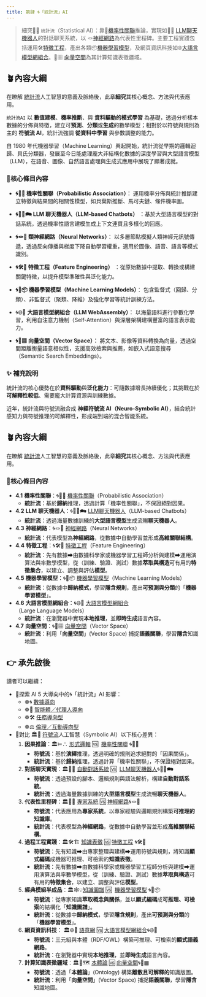 ```yaml
---
title: 第肆 🌀「統計流」AI
---
```

> 細究🎏🌀 `統計流`（Statistical AI）：靠🎲[機率性關聯](04-01-probabilistic_association.zh-hant)推論，實現如🧞‍♀️ [LLM聊天機器人](04-02-llm_chatbots.zh-hant)的對話聊天系統，以 🪢[神經網路](04-03-neural_networks.zh-hant)為代表性里程碑。主要工程實踐包括運用🛠️[特徵工程](04-04-feature_engineering.zh-hant)，產出各類📦[機器學習模型](04-05-machine_learning_models.zh-hant)，及網頁資訊科技如🌐[大語言模型網組合](04-06-llm_webassembly.zh-hant.md)。🌌▦ [向量空間](04-07-vector_space.zh-hant)為其計算知識表徵疆域。

## 🪴內容大綱

在瞭解 [統計流](02-02-statistical_ai.zh-hant)人工智慧的意義及脈絡後，此章**細究**其核心概念、方法與代表應用。

`統計流AI` 以 **數值建模**、**機率推斷**、與 **資料驅動的模式學習** 為基礎，透過分析樣本數據的分佈與特徵，建立可**預測**、**分類**或**生成**的數學模型；相對於以符號與規則為主的 **符號流 AI**，統計流強調 **從資料中學習** 與參數調整的能力。

自 1980 年代機器學習（Machine Learning）興起開始，統計流從早期的邏輯迴歸、貝氏分類器，發展至今日能處理龐大非結構化數據的深度學習與大型語言模型（LLM），在語音、圖像、自然語言處理與生成式應用中展現了顯著成就。

### 🌰核心條目內容


- **🌀🎲🌿 機率性關聯（Probabilistic Association）**： 運用機率分佈與統計推斷建立特徵與結果間的相關性模型，如貝葉斯推斷、馬可夫鏈、條件機率圖。
    
- **🌀🧞‍♀️🗪 LLM 聊天機器人（LLM-based Chatbots）** ：基於大型語言模型的對話系統，透過機率性語言建模生成上下文連貫且多樣化的回應。
    
- **🌀🪢🧠 類神經網路（Neural Networks）**： 以多層節點模擬人類神經元訊號傳遞，透過反向傳播與梯度下降自動學習權重，適用於圖像、語音、語言等模式識別。
    
- **🌀🛠️🤏 特徵工程（Feature Engineering）** ：從原始數據中提取、轉換或構建關鍵特徵，以提升模型準確性與泛化能力。
    
- **🌀🤖📦 機器學習模型（Machine Learning Models）**： 包含監督式（回歸、分類）、非監督式（聚類、降維）及強化學習等統計訓練方法。
    
- 🌀🌐🔗 **大語言模型網組合（LLM WebAssembly）**： 以海量語料進行參數化學習，利用自注意力機制（Self-Attention）與深層架構建構豐富的語言表示能力。
    
- **🌀🌌▦ 向量空間（Vector Space）：** 將文本、影像等資料轉換為向量，透過空間距離衡量語意相似性，支援高效檢索與推薦，如嵌入式語意搜尋（Semantic Search Embeddings）。

### ✨ 補充說明

統計流的核心優勢在於**資料驅動**與**泛化能力**：可隨數據增長持續優化；其挑戰在於**可解釋性較低**、需要龐大計算資源與訓練數據。

近年，統計流與符號流融合成 **神經符號流 AI（Neuro‑Symbolic AI）**，結合統計感知力與符號推理的可解釋性，形成端到端的混合智能系統。

## 🪴內容大綱

在瞭解 [統計流](02-02-statistical_ai.zh-hant)人工智慧的意義及脈絡後，此章**細究**其核心概念、方法與代表應用。

### 🌰核心條目內容

- **4.1** **機率性關聯**：🌀🎲🌿 [機率性關聯](04-01-probabilistic_association.zh-hant)（Probabilistic Association）
	* **統計流**：基於**歸納**推理，透過計算「機率性關聯」，不保證絕對因果。
- **4.2** **LLM 聊天機器人**：🌀🧞‍♀️🗪 [LLM聊天機器人](04-02-llm_chatbots.zh-hant)（LLM-based Chatbots）
	- **統計流**：透過海量數據訓練的**大型語言模型**生成流暢**聊天機器人**。
- **4.3** **神經網路**：🌀🪢🧠 [神經網路](04-03-neural_networks.zh-hant)（Neural Networks）
	- **統計流**：代表模型為**神經網路**，從數據中自動學習並形成**高維關聯結構**。
- **4.4** **特徵工程**：🌀🛠️🤏 [特徵工程](04-04-feature_engineering.zh-hant)（Feature Engineering）
	- **統計流**：先有數據➡由數據科學家或機器學習工程師分析與建模➡運用演算法與率數學模型，從（訓練、驗證、測試）數據**萃取與構造**可有用的**特徵集合**，以建立、調整與評估**模型**。
- **4.5** **機器學習模型**：🌀🤖📦 [機器學習模型](04-05-machine_learning_models.zh-hant)（Machine Learning Models）
	- **統計流**：從數據中**歸納模式**，學習**隱含規則**，產出**可預測與分類**的「**機器學習模型**」。
- **4.6** **大語言模型網組合**：🌀🌐🔗 [大語言模型網組合](04-06-llm_webassembly.zh-hant.md)（Large Language Models）
	- **統計流**：在瀏覽器中實現**本地推理**，並**即時生成**語言內容。
- **4.7** **向量空間**：🌀🌌▦ [向量空間](04-07-vector_space.zh-hant)（Vector Space）
	- **統計流**：利用「**向量空間**」(Vector Space) 捕捉**語義關聯**，學習**隱含**知識地圖。

## 👉 承先啟後

讀者可以繼續：

- 🚦探索 AI 5 大導向中的🌀「統計流」AI 影響：
    - ☸🌀 [數據導向](05-02-oriented_data.zh-hant)
    - ☸🤖 [智能體／代理人導向](05-03-oriented_agent.zh-hant)
    - ☸🛠 [任務導向型](05-04-oriented_task.zh-hant)        
    - ☸⚖️ [倫理／互動導向型](05-05-oriented_ethics.zh-hant)
- 🚥對比 🏛🎏 [符號流](02-01-symbolic_ai.zh-hant)人工智慧（Symbolic AI）以下核心差異：
    1. **因果推論**：🏛️⊨∴ [形式邏輯](03-01-formal_logic.zh-hant) 🆚  [機率性關聯](04-01-probabilistic_association.zh-hant) 🌀🎲🌿
        - **符號流**：基於**演繹**推理，透過明確的規則追求絕對的「因果關係」。
        - **統計流**：基於**歸納**推理，透過計算「機率性關聯」，不保證絕對因果。
    2. **對話聊天實現**：🏛️🤖💬 [自動對話系統](03-02-automatic_dialogue_systems.zh-hant) 🆚  [LLM聊天機器人](04-02-llm_chatbots.zh-hant)🌀🧞‍♀️🗪
        - **符號流**：透過預設的腳本、邏輯規則與語法解析，構建**自動對話系統**。
        - **統計流**：透過海量數據訓練的**大型語言模型**生成流暢**聊天機器人**。
    3. **代表性里程碑**：🏛️🎁🧠 [專家系統](03-03-expert_systems.zh-hant) 🆚 [神經網路](04-03-neural_networks.zh-hant)🌀🪢🧠
        - **符號流**：代表應用為**專家系統**，以專家經驗與邏輯規則構築**可推理的知識庫**。
        - **統計流**：代表模型為**神經網路**，從數據中自動學習並形成**高維關聯結構**。
    4. **過程工程實踐**：🏛️🛠️🏗️ [知識表徵](03-04-knowledge_representation.zh-hant) 🆚 [特徵工程](04-04-feature_engineering.zh-hant) 🌀🛠️🤏
        - **符號流**：先有知識➡由專家整理與建構➡運用符號與規則，將知識**顯式編碼**成機器可推理、可檢索的**知識表徵**。
        - **統計流**：先有數據➡由數據科學家或機器學習工程師分析與建模➡運用演算法與率數學模型，從（訓練、驗證、測試）數據**萃取與構造**可有用的**特徵集合**，以建立、調整與評估**模型**。
    5. **經典模組半成品**：🏛️🕸💡[知識圖譜](03-04-knowledge_representation.zh-hant) 🆚  [機器學習模型](04-05-machine_learning_models.zh-hant) 🌀🤖📦
        - **符號流**：從專家知識**萃取概念與關係**，並以**顯式編碼**成**可推理、可檢索**的結構化「**知識圖譜**」。
        - **統計流**：從數據中**歸納模式**，學習**隱含規則**，產出**可預測與分類**的「**機器學習模型**」。
    6. **網頁資訊科技**： 🏛️🌐🔗 [語意網](03-06-semantic_web.zh-hant) 🆚 [大語言模型網組合](04-06-llm_webassembly.zh-hant.md)🌀🌐🔗
        - **符號流**：三元組與本體（RDF/OWL）構築可推理、可檢索的**顯式語義網路**。
        - **統計流**：在瀏覽器中實現**本地推理**，並**即時生成**語言內容。
    7. **計算知識表徵疆域**：🏛️🌌🗺️ [本體論](03-07-ontology.zh-hant) 🆚 [向量空間](04-07-vector_space.zh-hant)🌀🌌▦
        - **符號流**：透過「**本體論**」(Ontology) 構築**離散且可解釋的**知識版圖。
        - **統計流**：利用「**向量空間**」(Vector Space) 捕捉**語義關聯**，學習**隱含**知識地圖。